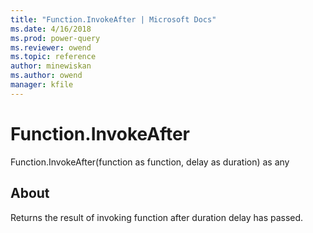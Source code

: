 ```yaml
---
title: "Function.InvokeAfter | Microsoft Docs"
ms.date: 4/16/2018
ms.prod: power-query
ms.reviewer: owend
ms.topic: reference
author: minewiskan
ms.author: owend
manager: kfile
---
```

# Function.InvokeAfter
Function.InvokeAfter(function as function, delay as duration) as any  
  
## About  
Returns the result of invoking function after duration delay has passed.  
  
